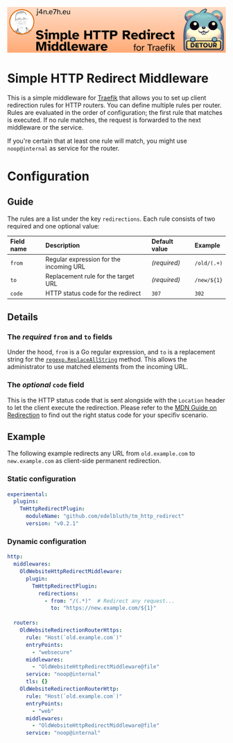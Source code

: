 ![Simple HTTP Redirect Middleware for Traefik](./.assets/banner.png)

# Simple HTTP Redirect Middleware

This is a simple middleware for [Traefik](https://traefik.io/) that allows you to set up
client redirection rules for HTTP routers. You can define multiple rules per router.
Rules are evaluated in the order of configuration; the first rule that matches is executed.
If no rule matches, the request is forwarded to the next middleware or the service.

If you're certain that at least one rule will match, you might use `noop@internal` as service
for the router.

# Configuration

## Guide

The rules are a list under the key `redirections`. Each rule consists of two required and one
optional value:

| Field name | Description                             | Default value   | Example           |
|:-----------|:----------------------------------------|:----------------|:------------------|
| `from`     | Regular expression for the incoming URL | _(required)_    | `/old/(.+)`       |
| `to`       | Replacement rule for the target URL     | _(required)_    | `/new/${1}`       |
| `code`     | HTTP status code for the redirect       | `307`           | `302`             |

## Details

### The _required_ `from` and `to` fields

Under the hood, `from` is a Go regular expression, and `to` is a replacement string for the
[`regexp.ReplaceAllString`](https://pkg.go.dev/regexp#Regexp.ReplaceAllString) method. This
allows the administrator to use matched elements from the incoming URL.

### The _optional_ `code` field

This is the HTTP status code that is sent alongside with the `Location` header to let the client
execute the redirection. Please refer to the
[MDN Guide on Redirection](https://developer.mozilla.org/en-US/docs/Web/HTTP/Guides/Redirections)
to find out the right status code for your specifiv scenario.

## Example

The following example redirects any URL from `old.example.com` to `new.example.com` as client-side
permanent redirection.

### Static configuration

```yaml
experimental:
  plugins:
    TmHttpRedirectPlugin:
      moduleName: "github.com/edelbluth/tm_http_redirect"
      version: "v0.2.1"
```

### Dynamic configuration

```yaml
http:
  middlewares:
    OldWebsiteHttpRedirectMiddleware:
      plugin:
        TmHttpRedirectPlugin:
          redirections:
            - from: "/(.*)"  # Redirect any request...
              to: "https://new.example.com/${1}"

  routers:
    OldWebsiteRedirectionRouterHttps:
      rule: "Host(`old.example.com`)"
      entryPoints:
        - "websecure"
      middlewares:
        - "OldWebsiteHttpRedirectMiddleware@file"
      service: "noop@internal"
      tls: {}
    OldWebsiteRedirectionRouterHttp:
      rule: "Host(`old.example.com`)"
      entryPoints:
        - "web"
      middlewares:
        - "OldWebsiteHttpRedirectMiddleware@file"
      service: "noop@internal"
```
